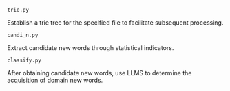 `trie.py`

Establish a trie tree for the specified file to facilitate subsequent processing.

`candi_n.py`

Extract candidate new words through statistical indicators.

`classify.py`

After obtaining candidate new words, use LLMS to determine the acquisition of domain new words.
